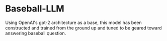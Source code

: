# Baseball-LLM
Using OpenAI's gpt-2 architecture as a base, this model has been constructed and trained from the ground up and tuned to be geared toward answering baseball question.
